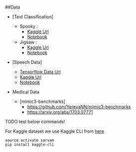 ##Data

- [Text Classification]
    - Spooky : 
        - [Kaggle Url](https://www.kaggle.com/c/spooky-author-identification/data)
        - [Notebook](notebooks/spooky_author_identification_dataset.ipynb)
    - Jigsaw : 
        - [Kaggle Url](https://www.kaggle.com/c/jigsaw-toxic-comment-classification-challenge/)
        - [Notebook](notebooks/jigsaw_toxic_comment_classification_challenge_dataset.ipynb)

- [Speech Data]
    - [Tensorflow Data Url](http://download.tensorflow.org/data/speech_commands_v0.01.tar.gz)
    - [Kaggle Url](https://www.kaggle.com/c/tensorflow-speech-recognition-challenge)
    - [Notebook](notebooks/tensorflow-speech-recoginition-challenge-dataset.ipynb)
    
- Medical Data
    - [mimic3-benchmarks]
        - https://github.com/YerevaNN/mimic3-benchmarks
        - https://arxiv.org/abs/1703.07771

TODO test below commands!

For Kaggle dataset we use Kaggle CLI from [here](https://github.com/floydwch/kaggle-cli)

```
source activate sarvam
pip install kaggle-cli
```